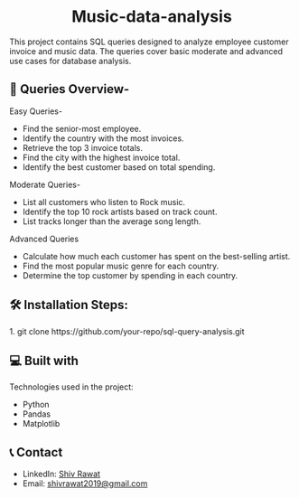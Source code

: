 <h1 align="center" id="title">Music-data-analysis</h1>

<p id="description">This project contains SQL queries designed to analyze employee customer invoice and music data. The queries cover basic moderate and advanced use cases for database analysis.</p>

  
  
<h2>🧐 Queries Overview-</h2>

Easy Queries-

* Find the senior-most employee.
* Identify the country with the most invoices.
* Retrieve the top 3 invoice totals.
* Find the city with the highest invoice total.
 * Identify the best customer based on total spending.

Moderate Queries-
* List all customers who listen to Rock music.
* Identify the top 10 rock artists based on track count.
* List tracks longer than the average song length.

Advanced Queries
* Calculate how much each customer has spent on the best-selling artist.
* Find the most popular music genre for each country.
* Determine the top customer by spending in each country.



<h2>🛠️ Installation Steps:</h2>

<p>1. git clone https://github.com/your-repo/sql-query-analysis.git</p>

  
  
<h2>💻 Built with</h2>

Technologies used in the project:

*   Python
*   Pandas
*   Matplotlib

<h2>📞 Contact</h2>

* LinkedIn: [Shiv Rawat](https://www.linkedin.com/in/shivrawat2019/)
* Email: shivrawat2019@gmail.com
